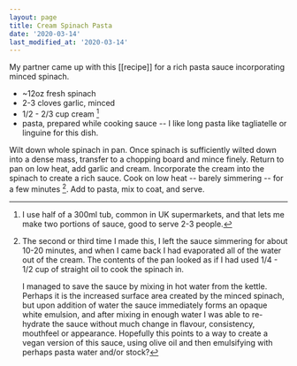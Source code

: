 ```yaml
---
layout: page
title: Cream Spinach Pasta
date: '2020-03-14'
last_modified_at: '2020-03-14'
---
```


My partner came up with this [[recipe]] for a rich pasta sauce incorporating minced spinach.

* ~12oz fresh spinach
* 2-3 cloves garlic, minced
* 1/2 - 2/3 cup cream [^1]
* pasta, prepared while cooking sauce -- I like long pasta like tagliatelle or linguine for this dish.

Wilt down whole spinach in pan. Once spinach is sufficiently wilted down into a dense mass, transfer to a chopping board and mince finely. Return to pan on low heat, add garlic and cream. Incorporate the cream into the spinach to create a rich sauce. Cook on low heat -- barely simmering -- for a few minutes [^2]. Add to pasta, mix to coat, and serve.

[^1]: I use half of a 300ml tub, common in UK supermarkets, and that lets me make two portions of sauce, good to serve 2-3 people.

[^2]:
    The second or third time I made this, I left the sauce simmering for about 10-20 minutes, and when I came back I had evaporated all of the water out of the cream. The contents of the pan looked as if I had used 1/4 - 1/2 cup of straight oil to cook the spinach in.

    I managed to save the sauce by mixing in hot water from the kettle. Perhaps it is the increased surface area created by the minced spinach, but upon addition of water the sauce immediately forms an opaque white emulsion, and after mixing in enough water I was able to re-hydrate the sauce without much change in flavour, consistency, mouthfeel or appearance. Hopefully this points to a way to create a vegan version of this sauce, using olive oil and then emulsifying with perhaps pasta water and/or stock?
